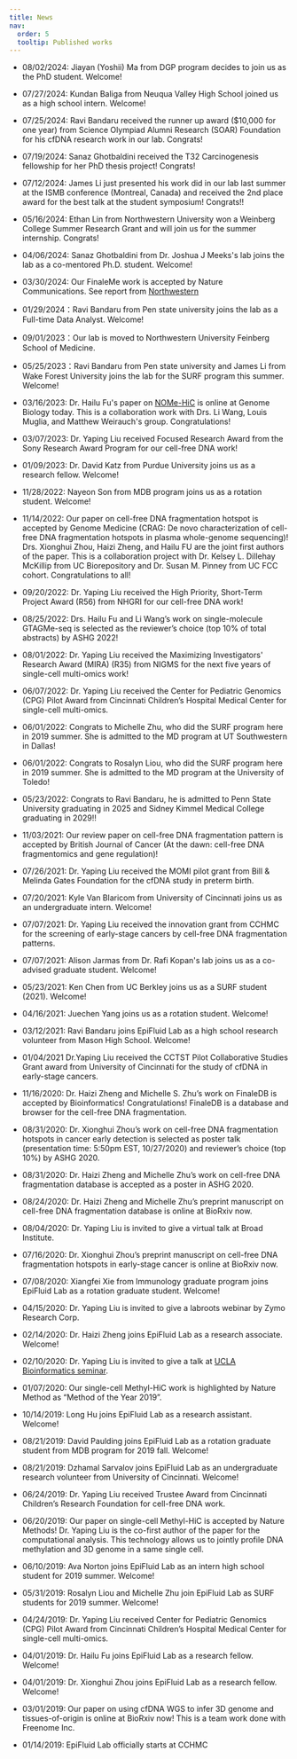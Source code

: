 ```yaml
---
title: News
nav:
  order: 5
  tooltip: Published works
---
```


- 08/02/2024: Jiayan (Yoshii) Ma from DGP program decides to join us as the PhD student. Welcome!

- 07/27/2024: Kundan Baliga from Neuqua Valley High School joined us as a high school intern. Welcome!

- 07/25/2024: Ravi Bandaru received the runner up award ($10,000 for one year) from Science Olympiad Alumni Research (SOAR) Foundation for his cfDNA research work in our lab. Congrats!

- 07/19/2024: Sanaz Ghotbaldini received the T32 Carcinogenesis fellowship for her PhD thesis project! Congrats!

- 07/12/2024: James Li just presented his work did in our lab last summer at the ISMB conference (Montreal, Canada) and received the 2nd place award for the best talk at the student symposium! Congrats!!

- 05/16/2024: Ethan Lin from Northwestern University won a Weinberg College Summer Research Grant and will join us for the summer internship. Congrats!

- 04/06/2024: Sanaz Ghotbaldini from Dr. Joshua J Meeks's lab joins the lab as a co-mentored Ph.D. student. Welcome!

- 03/30/2024: Our FinaleMe work is accepted by Nature Communications. See report from [Northwestern](https://news.feinberg.northwestern.edu/2024/04/11/developing-tools-to-explore-dna-methylation/)

- 01/29/2024：Ravi Bandaru from Pen state university joins the lab as a Full-time Data Analyst. Welcome!

- 09/01/2023：Our lab is moved to Northwestern University Feinberg School of Medicine.

- 05/25/2023：Ravi Bandaru from Pen state university and James Li from Wake Forest University joins the lab for the SURF program this summer. Welcome!

- 03/16/2023: Dr. Hailu Fu's paper on [NOMe-HiC](https://doi.org/10.1186/s13059-023-02889-x) is online at Genome Biology today. This is a collaboration work with Drs. Li Wang,  Louis Muglia, and  Matthew Weirauch's group. Congratulations! 

- 03/07/2023: Dr. Yaping Liu received Focused Research Award from the Sony Research Award Program for our cell-free DNA work!

- 01/09/2023: Dr. David Katz from Purdue University joins us as a research fellow. Welcome!

- 11/28/2022: Nayeon Son from MDB program joins us as a rotation student. Welcome!

- 11/14/2022: Our paper on cell-free DNA fragmentation hotspot is accepted by Genome Medicine (CRAG: De novo characterization of cell-free DNA fragmentation hotspots in plasma whole-genome sequencing)! Drs. Xionghui Zhou, Haizi Zheng, and Hailu FU are the joint first authors of the paper. This is a collaboration project with Dr. Kelsey L. Dillehay McKillip from UC Biorepository and Dr. Susan M. Pinney from UC FCC cohort. Congratulations to all! 

- 09/20/2022: Dr. Yaping Liu received the High Priority, Short-Term Project Award (R56) from NHGRI for our cell-free DNA work!

- 08/25/2022: Drs. Hailu Fu and Li Wang’s work on single-molecule GTAGMe-seq is selected as the reviewer’s choice (top 10% of total abstracts) by ASHG 2022!

- 08/01/2022: Dr. Yaping Liu received the Maximizing Investigators' Research Award (MIRA) (R35) from NIGMS for the next five years of single-cell multi-omics work!

- 06/07/2022: Dr. Yaping Liu received the Center for Pediatric Genomics (CPG) Pilot Award from Cincinnati Children’s Hospital Medical Center for single-cell multi-omics.

- 06/01/2022: Congrats to Michelle Zhu, who did the SURF program here in 2019 summer. She is admitted to the MD program at UT Southwestern in Dallas!

- 06/01/2022: Congrats to Rosalyn Liou, who did the SURF program here in 2019 summer. She is admitted to the MD program at the University of Toledo!

- 05/23/2022: Congrats to Ravi Bandaru, he is admitted to Penn State University graduating in 2025 and Sidney Kimmel Medical College graduating in 2029!!

- 11/03/2021: Our review paper on cell-free DNA fragmentation pattern is accepted by British Journal of Cancer (At the dawn: cell-free DNA fragmentomics and gene regulation)!

- 07/26/2021: Dr. Yaping Liu received the MOMI pilot grant from Bill & Melinda Gates Foundation for the cfDNA study in preterm birth.

- 07/20/2021: Kyle Van Blaricom from University of Cincinnati joins us as an undergraduate intern. Welcome!

- 07/07/2021: Dr. Yaping Liu received the innovation grant from CCHMC for the screening of early-stage cancers by cell-free DNA fragmentation patterns.

- 07/07/2021: Alison Jarmas from Dr. Rafi Kopan's lab joins us as a co-advised graduate student. Welcome!

- 05/23/2021: Ken Chen from UC Berkley joins us as a SURF student (2021). Welcome!

- 04/16/2021: Juechen Yang joins us as a rotation student. Welcome!

- 03/12/2021: Ravi Bandaru joins EpiFluid Lab as a high school research volunteer from Mason High School. Welcome!

- 01/04/2021 Dr.Yaping Liu received the CCTST Pilot Collaborative Studies Grant award from University of Cincinnati for the study of cfDNA in early-stage cancers.

- 11/16/2020: Dr. Haizi Zheng and Michelle S. Zhu’s work on FinaleDB is accepted by Bioinformatics! Congratulations! FinaleDB is a database and browser for the cell-free DNA fragmentation.

- 08/31/2020: Dr. Xionghui Zhou’s work on cell-free DNA fragmentation hotspots in cancer early detection is selected as poster talk (presentation time: 5:50pm EST, 10/27/2020) and reviewer’s choice (top 10%) by ASHG 2020.

- 08/31/2020: Dr. Haizi Zheng and Michelle Zhu’s work on cell-free DNA fragmentation database is accepted as a poster in ASHG 2020.

- 08/24/2020: Dr. Haizi Zheng and Michelle Zhu’s preprint manuscript on cell-free DNA fragmentation database is online at BioRxiv now.

- 08/04/2020: Dr. Yaping Liu is invited to give a virtual talk at Broad Institute.

- 07/16/2020: Dr. Xionghui Zhou’s preprint manuscript on cell-free DNA fragmentation hotspots in early-stage cancer is online at BioRxiv now.

- 07/08/2020: Xiangfei Xie from Immunology graduate program joins EpiFluid Lab as a rotation graduate student. Welcome!

- 04/15/2020: Dr. Yaping Liu is invited to give a labroots webinar by Zymo Research Corp.

- 02/14/2020: Dr. Haizi Zheng joins EpiFluid Lab as a research associate. Welcome!

- 02/10/2020: Dr. Yaping Liu is invited to give a talk at [UCLA Bioinformatics seminar](https://bioinformatics.ucla.edu/seminars/).

- 01/07/2020: Our single-cell Methyl-HiC work is highlighted by Nature Method as “Method of the Year 2019”.

- 10/14/2019: Long Hu joins EpiFluid Lab as a research assistant. Welcome!

- 08/21/2019: David Paulding joins EpiFluid Lab as a rotation graduate student from MDB program for 2019 fall. Welcome!

- 08/21/2019: Dzhamal Sarvalov joins EpiFluid Lab as an undergraduate research volunteer from University of Cincinnati. Welcome!

- 06/24/2019: Dr. Yaping Liu received Trustee Award from Cincinnati Children’s Research Foundation for cell-free DNA work.

- 06/20/2019: Our paper on single-cell Methyl-HiC is accepted by Nature Methods! Dr. Yaping Liu is the co-first author of the paper for the computational analysis. This technology allows us to jointly profile DNA methylation and 3D genome in a same single cell.

- 06/10/2019: Ava Norton joins EpiFluid Lab as an intern high school student for 2019 summer. Welcome!

- 05/31/2019: Rosalyn Liou and Michelle Zhu join EpiFluid Lab as SURF students for 2019 summer. Welcome!

- 04/24/2019: Dr. Yaping Liu received Center for Pediatric Genomics (CPG) Pilot Award from Cincinnati Children’s Hospital Medical Center for single-cell multi-omics.

- 04/01/2019: Dr. Hailu Fu joins EpiFluid Lab as a research fellow. Welcome!

- 04/01/2019: Dr. Xionghui Zhou joins EpiFluid Lab as a research fellow. Welcome!

- 03/01/2019: Our paper on using cfDNA WGS to infer 3D genome and tissues-of-origin is online at BioRxiv now! This is a team work done with Freenome Inc.

- 01/14/2019: EpiFluid Lab officially starts at CCHMC
